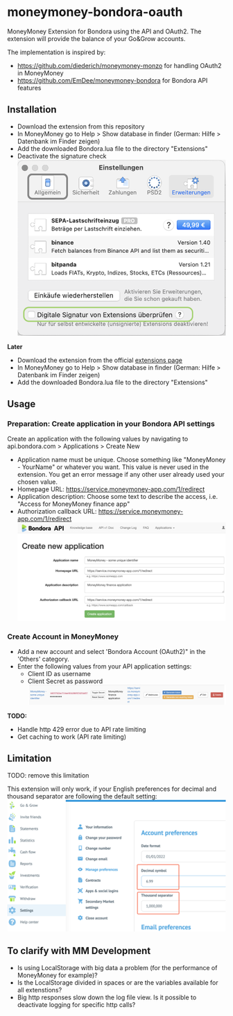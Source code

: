 # moneymoney-bondora-oauth
MoneyMoney Extension for Bondora using the API and OAuth2.
The extension will provide the balance of your Go&Grow accounts.

The implementation is inspired by:
* https://github.com/diederich/moneymoney-monzo for handling OAuth2 in MoneyMoney
* https://github.com/EmDee/moneymoney-bondora for Bondora API features

## Installation
* Download the extension from this repository
* In MoneyMoney go to Help > Show database in finder (German: Hilfe > Datenbank im Finder zeigen)
* Add the downloaded Bondora.lua file to the directory "Extensions"
* Deactivate the signature check
![moneymoney signature check](assets/moneymoney-deactivate-signature-check.png)

**Later**
* Download the extension from the official [extensions page](https://moneymoney-app.com/extensions/)
* In MoneyMoney go to Help > Show database in finder (German: Hilfe > Datenbank im Finder zeigen)
* Add the downloaded Bondora.lua file to the directory "Extensions"

## Usage

### Preparation: Create application in your Bondora API settings
Create an application with the following values by navigating to api.bondora.com > Applications > Create New 
* Application name must be unique. Choose something like "MoneyMoney - YourName" or whatever you want. This value is never used in the extension. You get an error message if any other user already used your chosen value.
* Homepage URL: https://service.moneymoney-app.com/1/redirect
* Application description: Choose some text to describe the access, i.e. "Access for MoneyMoney finance app"
* Authorization callback URL: https://service.moneymoney-app.com/1/redirect 
![bondora create application](assets/bondora-create-application.png)

### Create Account in MoneyMoney
* Add a new account and select 'Bondora Account (OAuth2)" in the 'Others' category.
* Enter the following values from your API application settings: 
    * Client ID as username 
    * Client Secret as password
![bondora application created](assets/bondora-application-settings.png)

**TODO:**
* Handle http 429 error due to API rate limiting
* Get caching to work (API rate limiting)

## Limitation
TODO: remove this limitation

This extension will only work, if your English preferences for decimal and thousand separator are following the default setting:
![bondora decimal and thousand separator preferences](assets/bondora-preferences.png)


## To clarify with MM Development
* Is using LocalStorage with big data a problem (for the performance of MoneyMoney for example)?
* Is the LocalStorage divided in spaces or are the variables available for all extenstions? 
* Big http responses slow down the log file view. Is it possible to deactivate logging for specific http calls?